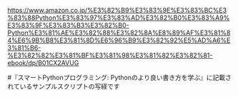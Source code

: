 https://www.amazon.co.jp/%E3%82%B9%E3%83%9E%E3%83%BC%E3%83%88Python%E3%83%97%E3%83%AD%E3%82%B0%E3%83%A9%E3%83%9F%E3%83%B3%E3%82%B0-Python%E3%81%AE%E3%82%88%E3%82%8A%E8%89%AF%E3%81%84%E6%9B%B8%E3%81%8D%E6%96%B9%E3%82%92%E5%AD%A6%E3%81%B6-%E3%82%82%E3%81%BF%E3%81%98%E3%81%82%E3%82%81-ebook/dp/B01CX2AVUG

#『スマートPythonプログラミング: Pythonのより良い書き方を学ぶ』に記載されているサンプルスクリプトの写経です
